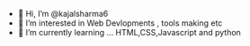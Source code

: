- 👋 Hi, I’m @kajalsharma6
- 👀 I’m interested in Web Devlopments , tools making etc
- 🌱 I’m currently learning ... HTML,CSS,Javascript and python
